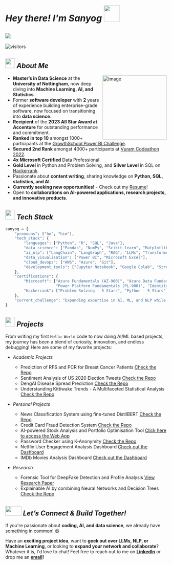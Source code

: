 # <i>Hey there! I'm Sanyog</i> <img src="https://github.com/TheDudeThatCode/TheDudeThatCode/blob/master/Assets/wave.gif" width="50" height="50"/>

##  <img src="https://readme-typing-svg.demolab.com?font=Fira+Code&pause=1000&color=16F7AA&width=435&lines=Data+Scientist;Ex+Software+Developer+%40+Accenture;MSc+Data+Science+%40+UoN+(Merit);4x+Microsoft+Certified+Professional;NLP+Enthusiast"/>

![visitors](https://vbr.nathanchung.dev/badge?page_id=sanyog-chavhan.sanyog-chavhan&color=16F7AA)


## <img src="https://user-images.githubusercontent.com/74038190/235223599-0eadbd7c-c916-4f24-af9d-9242730e6172.gif" width="30" height="30"/> <i>About Me</i>

<img align="right" src="https://raw.githubusercontent.com/Tarikul-Islam-Anik/Animated-Fluent-Emojis/master/Emojis/People%20with%20professions/Man%20Technologist%20Medium%20Skin%20Tone.png" alt="image" width="200" height="200"/>

- **Master’s in Data Science** at the **University of Nottingham**, now deep diving into **Machine Learning, AI, and Statistics**.
- Former **software developer** with **2** years of experience building enterprise-grade software, now focused on transitioning into **data science**.
- **Recipient** of the **2023 All Star Award at Accenture** for outstanding performance and commitment.
- **Ranked in top 10** amongst 1000+ participants at the [GrowthSchool Power BI Challenge](https://www.linkedin.com/feed/update/urn:li:activity:7089124013804838914/).
- **Secured 2nd Rank** amongst 4000+ participants at [Vuram Codeathon 2022](https://www.linkedin.com/feed/update/urn:li:activity:7006592953552949248/).
- **4x Microsoft Certified** Data Professional
- **Gold Level** in Python and Problem Solving, and **Silver Level** in SQL on [Hackerrank](https://www.hackerrank.com/profile/Sanyog_).
- Passionate about **content writing**, sharing knowledge on **Python, SQL, statistics, and AI**.
- **Currently seeking new opportunities!** - Check out my [Resume](https://drive.google.com/file/d/1ed8AF4HJHuhH-Xk97izX-raWbW-T2efh/view?usp=sharing)!
- Open to **collaborations on AI-powered applications, research projects, and innovative products**.
  

## <img src="https://user-images.githubusercontent.com/74038190/212284087-bbe7e430-757e-4901-90bf-4cd2ce3e1852.gif" width="30" height="30"/> <i>Tech Stack</i>  

```python
sanyog = {
    "pronouns": ["he", "him"],
    "tech_stack": {
        "languages": ["Python", "R", "SQL", "Java"],
        "data_science": ["Pandas", "NumPy", "Scikit-learn", "Matplotlib", "PyTorch", "Statistical Analysis"],
        "ai_nlp": ["LangChain", "LangGraph", "RAG", "LLMs", "Transformers", "GPT-4", "Hugging Face", "Prompt Engineering", "Fine Tuning", "Model Deployment"],
        "data_visualisation": ["Power BI", "Microsoft Excel"],
        "cloud_devops": ["AWS", "Azure", "Git"],
        "development_tools": ["Jupyter Notebook", "Google Colab", "Streamlit", "VS Code"]
    },
    "certifications": {
        "Microsoft": ["Azure Fundamentals (AZ-900)", "Azure Data Fundamentals (DP-900)", 
                      "Power Platform Fundamentals (PL-900)", "Identity, Security & Compliance (SC-900)"],
        "Hackerrank": ["Problem Solving - 5 Stars", "Python - 5 Stars", "SQL - 4 Stars"]
    },
    "current_challenge": "Expanding expertise in AI, ML, and NLP while seeking exciting opportunities!"
}
```

## <img src="https://media3.giphy.com/media/v1.Y2lkPTc5MGI3NjExZXk3MG43dHFtZWo4YWhtb3BvMGhqNmdsZ3NreWFtam9oZ200cW1oZyZlcD12MV9pbnRlcm5hbF9naWZfYnlfaWQmY3Q9cw/hpFCIpvGxUKgTfjRKl/giphy.gif" width="30" height="30"/> <i>Projects</i>

From writing my first `Hello World` code to now doing AI/ML based projects, my journey has been a blend of curiosity, innovation, and endless debugging! Here are some of my favorite projects:
  - _Academic Projects_
      - Prediction of RFS and PCR for Breast Cancer Patients [Check the Repo](https://github.com/sanyog-chavhan/Breast_Cancer_Prediction)
      - Sentiment Analysis of US 2020 Election Tweets [Check the Repo](https://github.com/sanyog-chavhan/Twitter_Sentiment_Analysis)
      - DengAI Disease Spread Prediction [Check the Repo](https://github.com/sanyog-chavhan/DengAI_Prediction)
      - Understanding Kittiwake Trends - A Multifaceted Statistical Analysis [Check the Repo](https://github.com/sanyog-chavhan/Multifaceted-Analysis-on-Kittiwakes)
      
  - _Personal Projects_
      - News Classification System using fine-tuned DistilBERT [Check the Repo](https://github.com/sanyog-chavhan/DistilBERT-News-Classification)
      - Credit Card Fraud Detection System [Check the Repo](https://github.com/sanyog-chavhan/DistilBERT-News-Classification)
      - AI-powered Stock Analysis and Portfolio Optimisation Tool [Click here to access the Web App](https://huggingface.co/spaces/sanyog16/AI-Based_Stock_Analysis_and_Portfolio_Optimisation)
      - Password Checker using K-Anonymity [Check the Repo](https://github.com/sanyog-chavhan/Password-Checker)
      - Netflix User Engagement Analysis Dashboard [Check out the Dashboard](https://www.linkedin.com/feed/update/urn:li:activity:7088826486991781888/)
      - IMDb Movies Analysis Dashboard [Check out the Dashboard](https://www.linkedin.com/feed/update/urn:li:activity:7094327213088530433/)
   
  - _Research_
      - Forensic Tool for DeepFake Detection and Profile Analysis [View Research Paper](https://www.irjet.net/archives/V8/i5/IRJET-V8I5583.pdf)
      - Explainable AI by combining Neural Networks and Decision Trees [Check the Repo](https://github.com/sanyog-chavhan/ExplainableAI)

## <img src="https://media.giphy.com/media/W1NW6AaPglSMRnP2Qv/giphy.gif?cid=ecf05e47ahqg8bmswrqca3ky3p3makxtj1d3nifs89aem8jv&ep=v1_stickers_search&rid=giphy.gif&ct=s" width="50" height="30"/> <i>Let’s Connect & Build Together!</i>


If you're passionate about **coding, AI, and data science**, we already have something in common! :smiley:

Have an **exciting project idea**, want to **geek out over LLMs, NLP, or Machine Learning**, or looking to **expand your network and collaborate**? Whatever it is, I'd love to chat! Feel free to reach out to me on **[LinkedIn](https://www.linkedin.com/in/sanyog-chavhan/)** or drop me an **[email](mailto:sanyogchavhan2016l@gmail.com)!**

